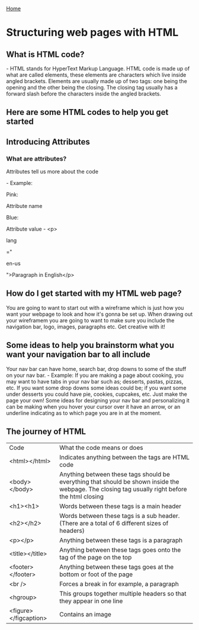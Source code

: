 [Home](README.md)

<!DOCTYPE html>
<head>
    <meta charset="UTF-8">
    <meta name="viewport" content="width=device-width, initial-scale=1.0">
</head>
<body>
    <h1>Structuring web pages with HTML</h1>
    <h2>What is HTML code?</h2>
        - HTML stands for HyperText Markup Language. HTML code is made up of what are called elements, these elements are characters which live inside angled brackets. Elements are usually made up of two tags: one being the opening and the other being the closing. The closing tag usually has a forward slash before the characters inside the angled brackets. 
    <h2>Here are some HTML codes to help you get started</h2>
    <table style="width:100%">
        <tr>
            <td>Code</td>
            <td>What the code means or does</td>
        </tr>
        <tr>
            <td>&lt;html&gt;&lt;/html&gt;</td>
            <td>Indicates anything between the tags are HTML code</td>
        </tr>
        <tr>
            <td>&lt;body&gt;&lt;/body&gt;</td>
            <td>Anything between these tags should be everything that should be shown inside the webpage. The closing tag usually right before the html closing</td>
        </tr>
        <tr>
            <td>&lt;h1&gt;&lt;h1&gt;</td>
            <td>Words between these tags is a main header</td>
        </tr>
        <tr>
            <td>&lt;h2&gt;&lt;/h2&gt;</td>
            <td>Words between these tags is a sub header.(There are a total of 6 different sizes of headers)</td>
        </tr>
        <tr>
            <td>&lt;p&gt;&lt;/p&gt;</td>
            <td>Anything between these tags is a paragraph</td>
        </tr>
        <tr>
            <td>&lt;title&gt;&lt;/title&gt;</td>
            <td>Anything between these tags goes onto the tag of the page on the top</td>
        </tr>
        <tr>
            <td>&lt;footer&gt;&lt;/footer&gt;</td>
            <td>Anything between these tags goes at the bottom or foot of the page</td>
        </tr>
        <tr>
            <td>&lt;br /&gt;</td>
            <td>Forces a break in for example, a paragraph</td>
        </tr>
        <tr>
            <td>&lt;hgroup&gt;</td>
            <td>This groups together multiple headers so that they appear in one line</td>
        </tr>
        <tr>
            <td>&lt;figure&gt;&lt;/figcaption&gt;</td>
            <td>Contains an image</td>
        </tr>
    <h2>Introducing Attributes</h2>
        <h3>What are attributes?</h3>
        <p>Attributes tell us more about the code</p>
        - Example: 
        <p style="color:pinkText;">Pink:</p> Attribute name
        <p style="color:blueText;">Blue:</p> Attribute value
        - &lt;p&gt; <p style="color:pinkText;">lang</p>="<p style="color:blueText;">en-us</p>"&gt;Paragraph in English&lt;/p&gt;
    <h2>How do I get started with my HTML web page?</h2>
    <p>
        You are going to want to start out with a wireframe which is just how you want your webpage to look and how it's gonna be set up. When drawing out your wireframem you are going to want to make sure you include the navigation bar, logo, images, paragraphs etc. Get creative with it! 
    </p>
    <h2>Some ideas to help you brainstorm what you want your navigation bar to all include</h2>
    <p>
        Your nav bar can have home, search bar, drop downs to some of the stuff on your nav bar. 
        - Example: If you are making a page about cooking, you may want to have tabs in your nav bar such as; desserts, pastas, pizzas, etc. If you want some drop downs some ideas could be; if you want some under desserts you could have pie, cookies, cupcakes, etc. Just make the page your own! 
        Some ideas for designing your nav bar and personalizing it can be making when you hover your cursor over it have an arrow, or an underline indicating as to which page you are in at the moment. 
    </p>
    <h2>The journey of HTML</h2>
    
</body>
</html>